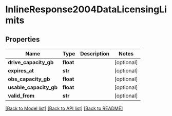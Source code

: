 # InlineResponse2004DataLicensingLimits

## Properties
Name | Type | Description | Notes
------------ | ------------- | ------------- | -------------
**drive_capacity_gb** | **float** |  | [optional] 
**expires_at** | **str** |  | [optional] 
**obs_capacity_gb** | **float** |  | [optional] 
**usable_capacity_gb** | **float** |  | [optional] 
**valid_from** | **str** |  | [optional] 

[[Back to Model list]](../README.md#documentation-for-models) [[Back to API list]](../README.md#documentation-for-api-endpoints) [[Back to README]](../README.md)

